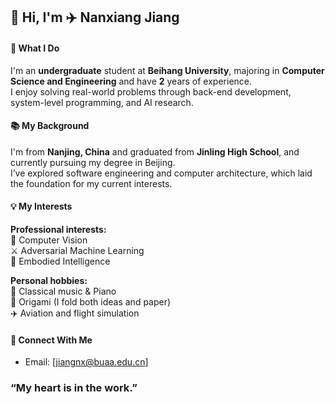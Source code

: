 ## 👋 Hi, I'm ✈️ Nanxiang Jiang

#### 🚀 What I Do  

I'm an **undergraduate** student at **Beihang University**, majoring in **Computer Science and Engineering** and have **2** years of experience.  
I enjoy solving real-world problems through back-end development, system-level programming, and AI research.

#### 📚 My Background  

I'm from **Nanjing, China** and graduated from **Jinling High School**, and currently pursuing my degree in Beijing.  
I’ve explored software engineering and computer architecture, which laid the foundation for my current interests.

#### 💡 My Interests  

**Professional interests:**  
🧠 Computer Vision  
⚔️ Adversarial Machine Learning  
🤖 Embodied Intelligence  

**Personal hobbies:**  
🎼 Classical music & Piano  
🧩 Origami (I fold both ideas and paper)  
✈️ Aviation and flight simulation  

#### 🔗 Connect With Me  

- Email: [jiangnx@buaa.edu.cn]  

### “My heart is in the work.”
